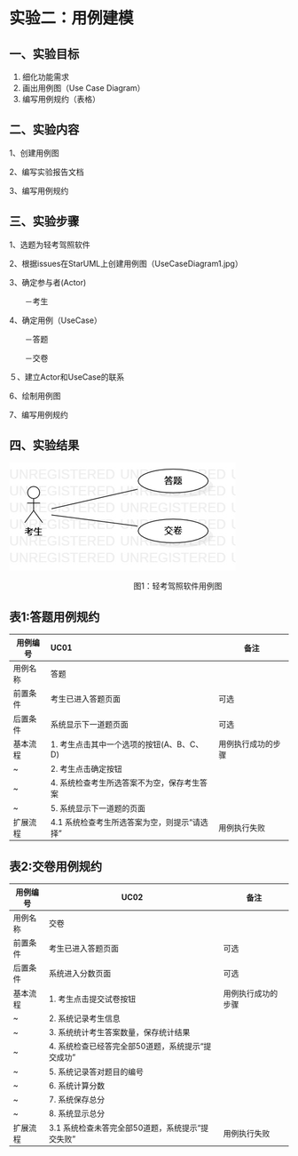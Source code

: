 # 实验二：用例建模

## 一、实验目标

1. 细化功能需求
2. 画出用例图（Use Case Diagram）
3. 编写用例规约（表格）

## 二、实验内容

1、创建用例图

2、编写实验报告文档

3、编写用例规约

## 三、实验步骤

1、选题为轻考驾照软件

2、根据issues在StarUML上创建用例图（UseCaseDiagram1.jpg）

3、确定参与者(Actor)

　　－考生

4、确定用例（UseCase）

　　－答题

　　－交卷

５、建立Actor和UseCase的联系

 6、绘制用例图

 7、编写用例规约

## 四、实验结果

![](./UseCaseDiagram1.jpg)

　　　　　　　　　　　　　　　　图1：轻考驾照软件用例图

## 表1:答题用例规约

| 用例编号 | UC01                                         | 备注               |
| -------- | :------------------------------------------- | ------------------ |
| 用例名称 | 答题                                         |                    |
| 前置条件 | 考生已进入答题页面                           | 可选               |
| 后置条件 | 系统显示下一道题页面                         | 可选               |
| 基本流程 | 1. 考生点击其中一个选项的按钮(A、B、C、D)    | 用例执行成功的步骤 |
| ~        | 2. 考生点击确定按钮                          |                    |
| ~        | 4. 系统检查考生所选答案不为空，保存考生答案  |                    |
| ~        | 5. 系统显示下一道题的页面                    |                    |
| 扩展流程 | 4.1 系统检查考生所选答案为空，则提示“请选择” | 用例执行失败       |



## 表2:交卷用例规约

| 用例编号 | UC02                                              | 备注               |
| -------- | ------------------------------------------------- | ------------------ |
| 用例名称 | 交卷                                              |                    |
| 前置条件 | 考生已进入答题页面                                | 可选               |
| 后置条件 | 系统进入分数页面                                  | 可选               |
| 基本流程 | 1. 考生点击提交试卷按钮                           | 用例执行成功的步骤 |
| ~        | 2. 系统记录考生信息                               |                    |
| ~        | 3. 系统统计考生答案数量，保存统计结果             |                    |
| ~        | 4. 系统检查已经答完全部50道题，系统提示“提交成功” |                    |
| ~        | 5. 系统记录答对题目的编号                         |                    |
| ~        | 6. 系统计算分数                                   |                    |
| ~        | 7. 系统保存总分                                   |                    |
| ~        | 8. 系统显示总分                                   |                    |
| 扩展流程 | 3.1 系统检查未答完全部50道题，系统提示“提交失败”  | 用例执行失败       |

